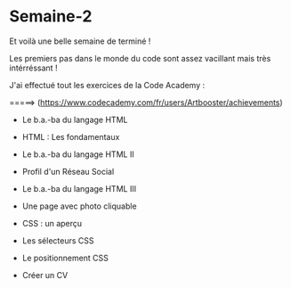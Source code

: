 # Semaine-2

Et voilà une belle semaine de terminé !

Les premiers pas dans le monde du code sont assez vacillant mais très intérréssant ! 

J'ai effectué tout les exercices de la Code Academy : 

=====> (https://www.codecademy.com/fr/users/Artbooster/achievements)

+ Le b.a.-ba du langage HTML

+ HTML : Les fondamentaux

+ Le b.a.-ba du langage HTML II

+ Profil d'un Réseau Social

+ Le b.a.-ba du langage HTML III

+ Une page avec photo cliquable

+ CSS : un aperçu

+ Les sélecteurs CSS

+ Le positionnement CSS

+ Créer un CV


